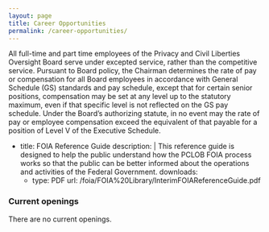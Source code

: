 ```yaml
---
layout: page
title: Career Opportunities
permalink: /career-opportunities/
---
```


All full-time and part time employees of the Privacy and Civil Liberties Oversight Board serve under excepted service, rather than the competitive service. Pursuant to Board policy, the Chairman determines the rate of pay or compensation for all Board employees in accordance with General Schedule (GS) standards and pay schedule, except that for certain senior positions, compensation may be set at any level up to the statutory maximum, even if that specific level is not reflected on the GS pay schedule. Under the Board’s authorizing statute, in no event may the rate of pay or employee compensation exceed the equivalent of that payable for a position of Level V of the Executive Schedule.
 - title: FOIA Reference Guide
    description: |
      This reference guide is designed to help the public understand how the PCLOB FOIA process works so that the public can be better informed about the operations and activities of the Federal Government.
    downloads:
      - type: PDF
        url: /foia/FOIA%20Library/InterimFOIAReferenceGuide.pdf

### Current openings

There are no current openings.
